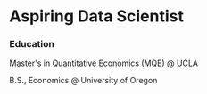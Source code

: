 # Aspiring Data Scientist

### Education
Master's in Quantitative Economics (MQE) @ UCLA

B.S., Economics @ University of Oregon

